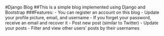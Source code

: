 
#Django Blog
##This is a simple blog implemented using Django and Bootstrap
###Features:
    - You can register an account on this blog
    - Update your profile picture, email, and username
    - If you forget your password, receive an email and recover it
    - Post new post (similar to Twitter)
    - Update your posts
    - Filter and view other users' posts by their usernames